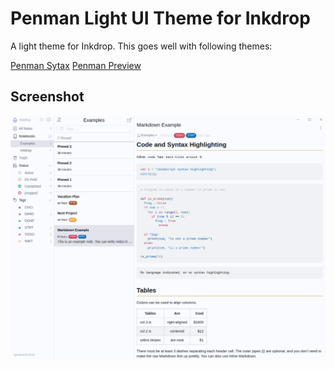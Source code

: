 # Penman Light UI Theme for Inkdrop

A light theme for Inkdrop. This goes well with following themes:

[Penman Sytax](https://my.inkdrop.app/plugins/penman-syntax)
[Penman Preview](https://my.inkdrop.app/plugins/penman-preview)

## Screenshot

![full](https://github.com/chartoin/inkdrop-penman-light-ui/raw/master/images/full.png)

